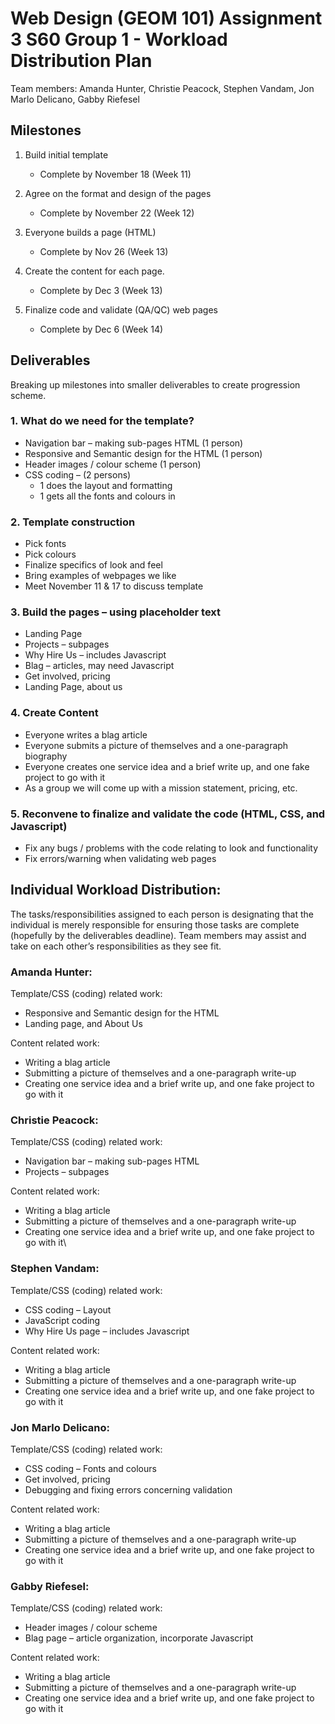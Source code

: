 # Web Design (GEOM 101) Assignment 3 S60 Group 1 - Workload Distribution Plan
Team members: Amanda Hunter, Christie Peacock, Stephen Vandam, Jon Marlo Delicano, Gabby Riefesel 

## Milestones
1. Build initial template 
	* Complete by November 18 (Week 11) 

2. Agree on the format and design of the pages 
	* Complete by November 22 (Week 12) 

3. Everyone builds a page (HTML) 
	* Complete by Nov 26 (Week 13) 

4. Create the content for each page. 
	* Complete by Dec 3 (Week 13) 

5. Finalize code and validate (QA/QC) web pages 
	* Complete by Dec 6 (Week 14) 

## Deliverables
Breaking up milestones into smaller deliverables to create progression scheme. 
### 1. What do we need for the template? 
* Navigation bar – making sub-pages HTML (1 person) 
* Responsive and Semantic design for the HTML (1 person) 
* Header images / colour scheme (1 person) 
* CSS coding – (2 persons) 
	* 1 does the layout and formatting 
	* 1 gets all the fonts and colours in 
### 2. Template construction 

* Pick fonts 
* Pick colours 
* Finalize specifics of look and feel 
* Bring examples of webpages we like 
* Meet November 11 & 17 to discuss template  

### 3. Build the pages – using placeholder text 

* Landing Page  
* Projects – subpages 
* Why Hire Us – includes Javascript 
* Blag – articles, may need Javascript 
* Get involved, pricing 
* Landing Page, about us 

### 4. Create Content 

* Everyone writes a blag article 
* Everyone submits a picture of themselves and a one-paragraph biography 
* Everyone creates one service idea and a brief write up, and one fake project to go with it 
* As a group we will come up with a mission statement, pricing, etc. 


### 5. Reconvene to finalize and validate the code (HTML, CSS, and Javascript) 

* Fix any bugs / problems with the code relating to look and functionality 
* Fix errors/warning when validating web pages 

## Individual Workload Distribution: 

The tasks/responsibilities assigned to each person is designating that the individual is merely responsible for ensuring those tasks are complete (hopefully by the deliverables deadline). Team members may assist and take on each other’s responsibilities as they see fit.

### Amanda Hunter: 

Template/CSS (coding) related work: 
* Responsive and Semantic design for the HTML 
* Landing page, and About Us 

Content related work: 
* Writing a blag article 
* Submitting a picture of themselves and a one-paragraph write-up 
* Creating one service idea and a brief write up, and one fake project to go with it 

### Christie Peacock: 

Template/CSS (coding) related work: 
* Navigation bar – making sub-pages HTML 
* Projects – subpages 

Content related work: 
* Writing a blag article 
* Submitting a picture of themselves and a one-paragraph write-up 
* Creating one service idea and a brief write up, and one fake project to go with it\ 

### Stephen Vandam: 

Template/CSS (coding) related work: 
* CSS coding – Layout 
* JavaScript coding 
* Why Hire Us page – includes Javascript 

Content related work: 
* Writing a blag article 
* Submitting a picture of themselves and a one-paragraph write-up 
* Creating one service idea and a brief write up, and one fake project to go with it 

### Jon Marlo Delicano: 

Template/CSS (coding) related work: 
* CSS coding – Fonts and colours 
* Get involved, pricing 
* Debugging and fixing errors concerning validation 

Content related work: 
* Writing a blag article 
* Submitting a picture of themselves and a one-paragraph write-up 
* Creating one service idea and a brief write up, and one fake project to go with it 

### Gabby Riefesel: 

Template/CSS (coding) related work: 
* Header images / colour scheme 
* Blag page – article organization, incorporate Javascript 

Content related work: 
* Writing a blag article 
* Submitting a picture of themselves and a one-paragraph write-up 
* Creating one service idea and a brief write up, and one fake project to go with it 